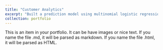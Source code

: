 ```yaml
---
title: "Customer Analytics"
excerpt: "Built a prediction model using multinomial logistic regression and linear regression to predict price elasticity prediction<br/>"
collection: portfolio
---
```


This is an item in your portfolio. It can be have images or nice text. If you name the file .md, it will be parsed as markdown. If you name the file .html, it will be parsed as HTML. 
